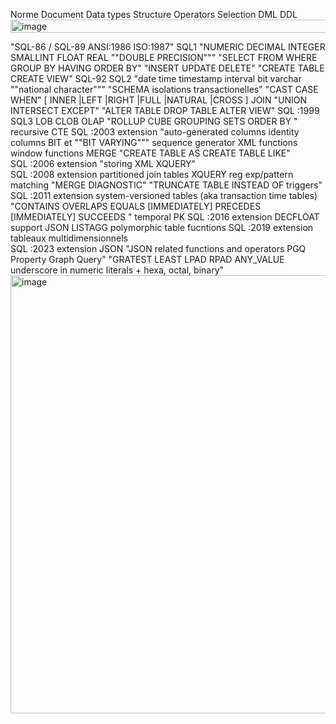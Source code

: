 Norme	Document	Data types	Structure	Operators	Selection	DML	DDL
<img width="32766" height="21" alt="image" src="https://github.com/user-attachments/assets/eeacb27d-dbbb-4642-a799-c7ca40ca0d51" />

"SQL-86 / SQL-89
ANSI:1986
ISO:1987"	SQL1	"NUMERIC DECIMAL INTEGER SMALLINT FLOAT REAL 
""DOUBLE PRECISION"""			"SELECT
FROM
WHERE
GROUP BY
HAVING
ORDER BY"	"INSERT
UPDATE
DELETE"	"CREATE TABLE
CREATE VIEW"
SQL-92	SQL2	"date time timestamp interval bit varchar 
""national character"""	"SCHEMA
isolations transactionelles"	"CAST
CASE WHEN"	[ INNER |LEFT |RIGHT |FULL |NATURAL |CROSS ] JOIN	"UNION
INTERSECT
EXCEPT"	"ALTER TABLE
DROP TABLE
ALTER VIEW"
SQL :1999	SQL3	LOB CLOB	OLAP		"ROLLUP
CUBE
GROUPING SETS
ORDER BY <expr>"		recursive CTE
SQL :2003	extension	"auto-generated columns
identity columns
BIT et ""BIT VARYING"""	sequence generator	XML functions	window functions	MERGE	"CREATE TABLE AS 
CREATE TABLE LIKE"
SQL :2006	extension			"storing XML
XQUERY"			
SQL :2008	extension		partitioned join tables	XQUERY reg exp/pattern matching		"MERGE
DIAGNOSTIC"	"TRUNCATE TABLE
INSTEAD OF triggers"
SQL :2011	extension		system-versioned tables (aka transaction time tables)	"CONTAINS OVERLAPS EQUALS 
[IMMEDIATELY] PRECEDES
[IMMEDIATELY]  SUCCEEDS "			temporal PK
SQL :2016	extension	DECFLOAT	support JSON	LISTAGG			polymorphic table fucntions
SQL :2019	extension		tableaux multidimensionnels				
SQL :2023	extension	JSON	"JSON related functions and operators
PGQ Property Graph Query"	"GRATEST LEAST
LPAD RPAD
ANY_VALUE
underscore in numeric literals + hexa, octal, binary"			
<img width="1204" height="701" alt="image" src="https://github.com/user-attachments/assets/82eaf165-0029-4706-a1b7-65581cceede1" />
